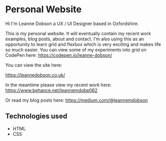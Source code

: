 # Personal Website

Hi I'm Leanne Dobson a UX / UI Designer based in Oxfordshire.

This is my personal website. It will eventually contain my recent work examples, blog posts, about and contact.
I'm also using this as an opportunity to learn grid and flexbox which is very exciting and makes life
so much easier. You can view some of my experiments into grid on CodePen here: https://codepen.io/leanne-dobson/

You can view the site here:

https://leannedobson.co.uk/

In the meantime please view my recent work here: https://www.behance.net/leannemdobe062

Or read my blog posts here: https://medium.com/@leannemdobson

## Technologies used
- HTML
- CSS
